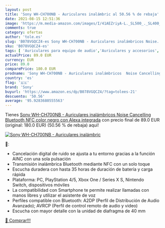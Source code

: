 ```yaml
---
layout: post
title: 'Sony WH-CH700NB - Auriculares inalámbric al 50.56 % de rebaja'
date: 2021-08-15 12:51:36
image: 'https://m.media-amazon.com/images/I/41AEZriyA-L._SL500_._SL400_.jpg'
comments: true
category: ofertas
author: 'tole.es'
slug: 'B078VGQCZ4-es Sony WH-CH700NB - Auriculares inalámbricos Noise...'
sku: 'B078VGQCZ4-es'
tags: [ 'Auriculares para equipo de audio','Auriculares y accesorios','Electrónica','alexa','sony', ]
actualPrice: 89.0 EUR
currency: EUR
price: 89.0
comparePrice: 180.0 EUR
prodname: 'Sony WH-CH700NB - Auriculares inalámbricos  Noise Cancelling  Bluetooth  NFC   color negro  con Alexa integrada'
country: 'es'
flag: '🇪🇸'
brand: 'Sony'
buyurl: 'https://www.amazon.es/dp/B078VGQCZ4/?tag=tolees-21'
descuento: '50.56'
average: '95.9283680555563'
---
```


Tienes [Sony WH-CH700NB - Auriculares inalámbricos  Noise Cancelling  Bluetooth  NFC   color negro  con Alexa integrada](https://www.amazon.es/dp/B078VGQCZ4/?tag=tolees-21) con precio final de  89.0 EUR (original: 180.0 EUR) (50.56 %  de rebaja) aqui!

[![Sony WH-CH700NB - Auriculares inalámbric](https://m.media-amazon.com/images/I/41AEZriyA-L._SL500_._SL400_.jpg)](https://www.amazon.es/dp/B078VGQCZ4/?tag=tolees-21)

🔎:

- Cancelación digital de ruido se ajusta a tu entorno gracias a la función AINC con una sola pulsación
- Transmisión inalámbrica Bluetooth mediante NFC con un solo toque
- Escucha duradera con hasta 35 horas de duración de batería y carga rápida
- Plataforma: PC, PlayStation 4/5, Xbox One / Series X S, Nintendo Switch, dispositivos móviles
- La compatibilidad con Smartphone te permite realizar llamadas con manos libres y utilizar el asistente de voz
- Perfiles compatible con Bluetooth: A2DP (Perfil de Distribución de Audio Avanzado); AVRCP (Perfil de control remoto de audio y video)
- Escucha con mayor detalle con la unidad de diafragma de 40 mm

[🛒 Comprar!!!](https://www.amazon.es/dp/B078VGQCZ4/?tag=tolees-21)
